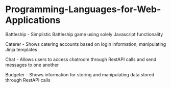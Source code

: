 # Programming-Languages-for-Web-Applications

Battleship - Simplistic Battleship game using solely Javascript functionality

Caterer - Shows catering accounts based on login information, manipulating Jinja templates

Chat - Allows users to access chatroom through RestAPI calls and send messages to one another

Budgeter - Shows information for storing and manipulating data stored through RestAPI calls